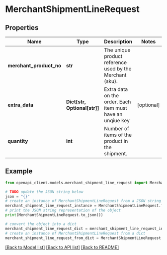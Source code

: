 # MerchantShipmentLineRequest


## Properties

Name | Type | Description | Notes
------------ | ------------- | ------------- | -------------
**merchant_product_no** | **str** | The unique product reference used by the Merchant (sku). | 
**extra_data** | **Dict[str, Optional[str]]** | Extra data on the order. Each item must have an unqiue key | [optional] 
**quantity** | **int** | Number of items of the product in the shipment. | 

## Example

```python
from openapi_client.models.merchant_shipment_line_request import MerchantShipmentLineRequest

# TODO update the JSON string below
json = "{}"
# create an instance of MerchantShipmentLineRequest from a JSON string
merchant_shipment_line_request_instance = MerchantShipmentLineRequest.from_json(json)
# print the JSON string representation of the object
print(MerchantShipmentLineRequest.to_json())

# convert the object into a dict
merchant_shipment_line_request_dict = merchant_shipment_line_request_instance.to_dict()
# create an instance of MerchantShipmentLineRequest from a dict
merchant_shipment_line_request_from_dict = MerchantShipmentLineRequest.from_dict(merchant_shipment_line_request_dict)
```
[[Back to Model list]](../README.md#documentation-for-models) [[Back to API list]](../README.md#documentation-for-api-endpoints) [[Back to README]](../README.md)


